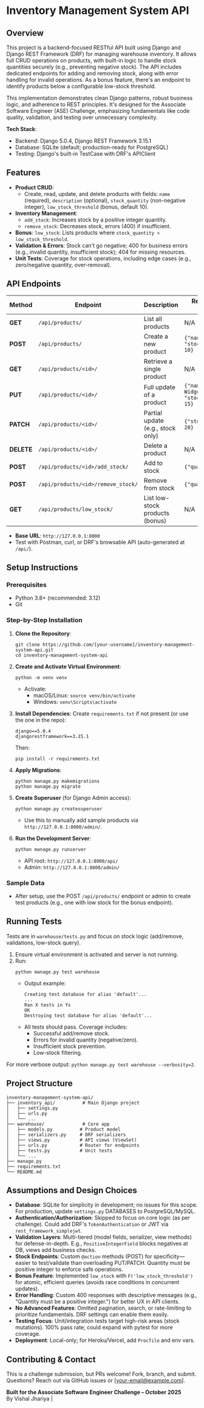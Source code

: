 # Inventory Management System API

## Overview

This project is a backend-focused RESTful API built using Django and Django REST Framework (DRF) for managing warehouse inventory. It allows full CRUD operations on products, with built-in logic to handle stock quantities securely (e.g., preventing negative stock). The API includes dedicated endpoints for adding and removing stock, along with error handling for invalid operations. As a bonus feature, there's an endpoint to identify products below a configurable low-stock threshold.

This implementation demonstrates clean Django patterns, robust business logic, and adherence to REST principles. It's designed for the Associate Software Engineer (ASE) Challenge, emphasizing fundamentals like code quality, validation, and testing over unnecessary complexity.

**Tech Stack**:
- Backend: Django 5.0.4, Django REST Framework 3.15.1
- Database: SQLite (default; production-ready for PostgreSQL)
- Testing: Django's built-in TestCase with DRF's APIClient

## Features

- **Product CRUD**:
  - Create, read, update, and delete products with fields: `name` (required), `description` (optional), `stock_quantity` (non-negative integer), `low_stock_threshold` (bonus, default 10).
- **Inventory Management**:
  - `add_stock`: Increases stock by a positive integer quantity.
  - `remove_stock`: Decreases stock, errors (400) if insufficient.
- **Bonus**: `low_stock`: Lists products where `stock_quantity < low_stock_threshold`.
- **Validation & Errors**: Stock can't go negative; 400 for business errors (e.g., invalid quantity, insufficient stock); 404 for missing resources.
- **Unit Tests**: Coverage for stock operations, including edge cases (e.g., zero/negative quantity, over-removal).

## API Endpoints

| Method   | Endpoint                          | Description                          | Request Body Example                  |
|----------|-----------------------------------|--------------------------------------|---------------------------------------|
| **GET**  | `/api/products/`                  | List all products                    | N/A                                   |
| **POST** | `/api/products/`                  | Create a new product                 | `{"name": "Widget", "stock_quantity": 10}` |
| **GET**  | `/api/products/<id>/`             | Retrieve a single product            | N/A                                   |
| **PUT**  | `/api/products/<id>/`             | Full update of a product             | `{"name": "Updated Widget", "stock_quantity": 15}` |
| **PATCH**| `/api/products/<id>/`             | Partial update (e.g., stock only)    | `{"stock_quantity": 20}`              |
| **DELETE**| `/api/products/<id>/`           | Delete a product                     | N/A                                   |
| **POST** | `/api/products/<id>/add_stock/`   | Add to stock                         | `{"quantity": 5}`                     |
| **POST** | `/api/products/<id>/remove_stock/`| Remove from stock                    | `{"quantity": 3}`                     |
| **GET**  | `/api/products/low_stock/`        | List low-stock products (bonus)      | N/A                                   |

- **Base URL**: `http://127.0.0.1:8000`
- Test with Postman, curl, or DRF's browsable API (auto-generated at `/api/`).




## Setup Instructions

### Prerequisites
- Python 3.8+ (recommended: 3.12)
- Git

### Step-by-Step Installation
1. **Clone the Repository**:
   ```
   git clone https://github.com/[your-username]/inventory-management-system-api.git
   cd inventory-management-system-api
   ```

2. **Create and Activate Virtual Environment**:
   ```
   python -m venv venv
   ```
   - Activate:
     - macOS/Linux: `source venv/bin/activate`
     - Windows: `venv\Scripts\activate`

3. **Install Dependencies**:
   Create `requirements.txt` if not present (or use the one in the repo):
   ```
   django==5.0.4
   djangorestframework==3.15.1
   ```
   Then:
   ```
   pip install -r requirements.txt
   ```

4. **Apply Migrations**:
   ```
   python manage.py makemigrations
   python manage.py migrate
   ```

5. **Create Superuser** (for Django Admin access):
   ```
   python manage.py createsuperuser
   ```
   - Use this to manually add sample products via `http://127.0.0.1:8000/admin/`.

6. **Run the Development Server**:
   ```
   python manage.py runserver
   ```
   - API root: `http://127.0.0.1:8000/api/`
   - Admin: `http://127.0.0.1:8000/admin/`

### Sample Data
- After setup, use the POST `/api/products/` endpoint or admin to create test products (e.g., one with low stock for the bonus endpoint).

## Running Tests

Tests are in `warehouse/tests.py` and focus on stock logic (add/remove, validations, low-stock query).

1. Ensure virtual environment is activated and server is not running.
2. Run:
   ```
   python manage.py test warehouse
   ```
   - Output example:
     ```
     Creating test database for alias 'default'...
     ...
     Ran X tests in Ys
     OK
     Destroying test database for alias 'default'...
     ```
   - All tests should pass. Coverage includes:
     - Successful add/remove stock.
     - Errors for invalid quantity (negative/zero).
     - Insufficient stock prevention.
     - Low-stock filtering.

For more verbose output: `python manage.py test warehouse --verbosity=2`.

## Project Structure

```
inventory-management-system-api/
├── inventory_api/          # Main Django project
│   ├── settings.py
│   ├── urls.py
│   └── ...
├── warehouse/              # Core app
│   ├── models.py          # Product model
│   ├── serializers.py     # DRF serializers
│   ├── views.py           # API views (ViewSet)
│   ├── urls.py            # Router for endpoints
│   ├── tests.py           # Unit tests
│   └── ...
├── manage.py
├── requirements.txt
└── README.md
```

## Assumptions and Design Choices

- **Database**: SQLite for simplicity in development; no issues for this scope. For production, update `settings.py` DATABASES to PostgreSQL/MySQL.
- **Authentication/Authorization**: Skipped to focus on core logic (as per challenge). Could add DRF's `TokenAuthentication` or JWT via `rest_framework_simplejwt`.
- **Validation Layers**: Multi-tiered (model fields, serializer, view methods) for defense-in-depth. E.g., `PositiveIntegerField` blocks negatives at DB, views add business checks.
- **Stock Endpoints**: Custom `@action` methods (POST) for specificity—easier to test/validate than overloading PUT/PATCH. Quantity must be positive integer to enforce safe operations.
- **Bonus Feature**: Implemented `low_stock` with `F('low_stock_threshold')` for atomic, efficient queries (avoids race conditions in concurrent updates).
- **Error Handling**: Custom 400 responses with descriptive messages (e.g., "Quantity must be a positive integer.") for better UX in API clients.
- **No Advanced Features**: Omitted pagination, search, or rate-limiting to prioritize fundamentals. DRF settings can enable them easily.
- **Testing Focus**: Unit/integration tests target high-risk areas (stock mutations). 100% pass rate; could expand with pytest for more coverage.
- **Deployment**: Local-only; for Heroku/Vercel, add `Procfile` and env vars.

## Contributing & Contact

This is a challenge submission, but PRs welcome! Fork, branch, and submit. Questions? Reach out via GitHub issues or [your-email@example.com].

**Built for the Associate Software Engineer Challenge – October 2025**  
By Vishal Jhariya |
